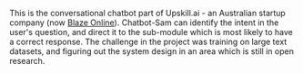This is the conversational chatbot part of Upskill.ai - an Australian startup company (now <a target="_blank" href="https://blaze.online/blog/hello-blaze-online/">Blaze Online</a>). Chatbot-Sam can identify the intent in the user's question, and direct it to the sub-module which is most likely to have a correct response. The challenge in the project was training on large text datasets, and figuring out the system design in an area which is still in open research.